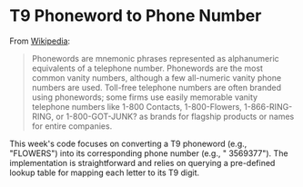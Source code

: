 # T9 Phoneword to Phone Number

From [Wikipedia](https://en.wikipedia.org/wiki/Phoneword):
> Phonewords are mnemonic phrases represented as alphanumeric equivalents of a telephone number. Phonewords are the most
> common vanity numbers, although a few all-numeric vanity phone numbers are used. Toll-free telephone numbers are often
> branded using phonewords; some firms use easily memorable vanity telephone numbers like 1-800 Contacts, 1-800-Flowers,
> 1-866-RING-RING, or 1-800-GOT-JUNK? as brands for flagship products or names for entire companies.
>


This week's code focuses on converting a T9 phoneword (e.g., "FLOWERS") into its corresponding phone number (e.g., "
3569377"). The implementation is straightforward and relies on querying a pre-defined lookup table for mapping each
letter to its T9 digit.
